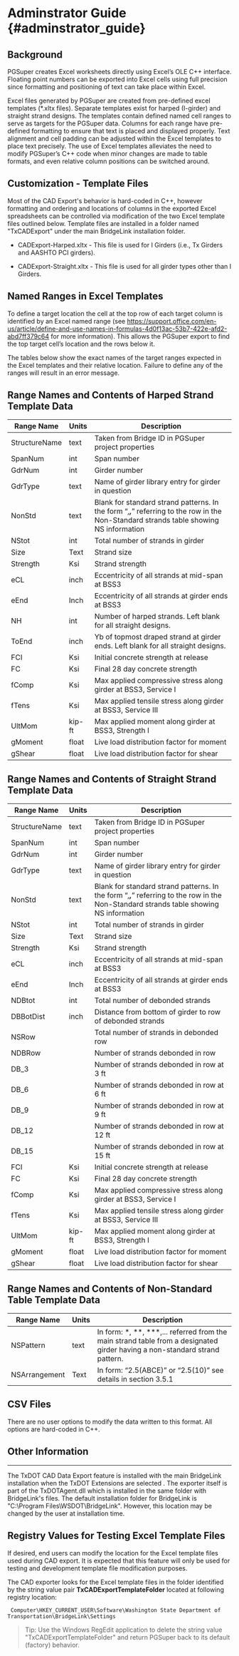 Adminstrator Guide {#adminstrator_guide}
============

Background
----------
PGSuper creates Excel worksheets directly using Excel’s OLE C++ interface.  Floating point numbers can be exported into Excel cells using full precision since formatting and positioning of text can take place within Excel. 

Excel files generated by PGSuper are created from pre-defined excel templates (*.xltx files). Separate templates exist for harped (I-girder) and straight strand designs. The templates contain defined named cell ranges to serve as targets for the PGSuper data. Columns for each range have pre-defined formatting to ensure that text is placed and displayed properly. Text alignment and cell padding can be adjusted within the Excel templates to place text precisely. The use of Excel templates alleviates the need to modify PGSuper’s C++ code when minor changes are made to table formats, and even relative column positions can be switched around.

Customization - Template Files
-----------------
Most of the CAD Export's behavior is hard-coded in C++, however formatting and ordering and locations of columns in the exported Excel spreadsheets can be controlled via modification of the two Excel template files outlined below. Template files are installed in a folder named "TxCADExport" under the main BridgeLink installation folder.

* CADExport-Harped.xltx - This file is used for I Girders (i.e., Tx Girders and AASHTO PCI girders).

* CADExport-Straight.xltx - This file is used for all girder types other than I Girders.

Named Ranges in Excel Templates
---------------------------------
To define a target location the cell at the top row of each target column is identified by an Excel named range (see https://support.office.com/en-us/article/define-and-use-names-in-formulas-4d0f13ac-53b7-422e-afd2-abd7ff379c64 for more information). This allows the PGSuper export to find the top target cell’s location and the rows below it.

The tables below show the exact names of the target ranges expected in the Excel templates and their relative location. Failure to define any of the ranges will result in an error message.

Range Names and Contents of Harped Strand Template Data
-------------------------------------------------------

Range Name | Units | Description
---------- | ----- | -----------
StructureName | text | Taken from Bridge ID in PGSuper project properties
SpanNum | int | Span number
GdrNum | int | Girder number
GdrType | text | Name of girder library entry for girder in question
NonStd | text | Blank for standard strand patterns. In the form “*,**,***” referring to the row in the Non-Standard strands table showing NS information
NStot | int | Total number of strands in girder
Size | Text | Strand size
Strength | Ksi | Strand strength
eCL | inch | Eccentricity of all strands at mid-span at BSS3
eEnd | Inch | Eccentricity of all strands at girder ends at BSS3
NH | int | Number of harped strands. Left blank for all straight designs.
ToEnd | inch | Yb of topmost draped strand at girder ends. Left blank for all straight designs.
FCI | Ksi | Initial concrete strength at release
FC | Ksi | Final 28 day concrete strength
fComp | Ksi | Max applied compressive stress along girder at BSS3, Service I
fTens | Ksi | Max applied tensile stress along girder at BSS3, Service III
UltMom | kip-ft | Max applied moment along girder at BSS3, Strength I
gMoment | float | Live load distribution factor for moment
gShear | float | Live load distribution factor for shear

Range Names and Contents of Straight Strand Template Data
---------------------------------------------------------

Range Name | Units | Description
---------- | ----- | -----------
StructureName | text | Taken from Bridge ID in PGSuper project properties
SpanNum | int | Span number
GdrNum | int | Girder number
GdrType | text | Name of girder library entry for girder in question
NonStd | text | Blank for standard strand patterns. In the form “*,**,***” referring to the row in the Non-Standard strands table showing NS information
NStot | int | Total number of strands in girder
Size | Text | Strand size
Strength | Ksi | Strand strength
eCL | inch | Eccentricity of all strands at mid-span at BSS3
eEnd | Inch | Eccentricity of all strands at girder ends at BSS3
NDBtot | int | Total number of debonded strands
DBBotDist | inch | Distance from bottom of girder to row of debonded strands
NSRow |  | Total number of strands in debonded row
NDBRow |  | Number of strands debonded in row
DB_3 |  | Number of strands debonded in row at 3 ft
DB_6 |  | Number of strands debonded in row at 6 ft
DB_9 |  | Number of strands debonded in row at 9 ft
DB_12 |  | Number of strands debonded in row at 12 ft
DB_15 |  | Number of strands debonded in row at 15 ft
FCI | Ksi | Initial concrete strength at release
FC | Ksi | Final 28 day concrete strength
fComp | Ksi | Max applied compressive stress along girder at BSS3, Service I
fTens | Ksi | Max applied tensile stress along girder at BSS3, Service III
UltMom | kip-ft | Max applied moment along girder at BSS3, Strength I
gMoment | float | Live load distribution factor for moment
gShear | float | Live load distribution factor for shear

Range Names and Contents of Non-Standard Table Template Data
--------------------------------

Range Name | Units | Description
---------- | ----- | -----------
NSPattern | text | In form: *, **, ***,... referred from the main strand table from a designated girder having a non-standard strand pattern.
NSArrangement | Text | In form: “2.5(ABCE)” or “2.5(10)” see details in section 3.5.1

CSV Files
---------
There are no user options to modify the data written to this format. All options are hard-coded in C++.

Other Information
-----------------------
-----------------------
The TxDOT CAD Data Export feature is installed with the main BridgeLink installation when the TxDOT Extensions are selected . The exporter itself is part of the TxDOTAgent.dll which is installed in the same folder with BridgeLink's files. The default installation folder for BridgeLink is "C:\Program Files\WSDOT\BridgeLink". However, this location may be changed by the user at installation time.

Registry Values for Testing Excel Template Files
----------------------
 If desired, end users can modify the location for the Excel template files used during CAD export. It is expected that this feature will only be used for testing and development template file modification purposes.
 
 The CAD exporter looks for the Excel template files in the folder identified by the string value pair **TxCADExportTemplateFolder** located at following registry location:
 
     Computer\HKEY_CURRENT_USER\Software\Washington State Department of Transportation\BridgeLink\Settings
  
  > Tip: Use the Windows RegEdit application to delete the string value "TxCADExportTemplateFolder" and return PGSuper back to its default (factory) behavior.

